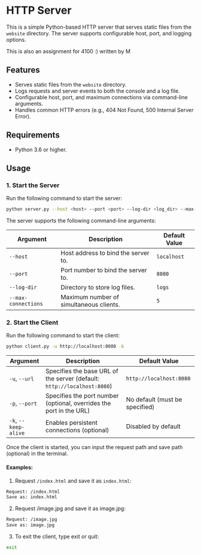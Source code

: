 # HTTP Server

This is a simple Python-based HTTP server that serves static files from the `website` directory. The server supports configurable host, port, and logging options.

This is also an assignment for 4100 :) written by M

## Features
- Serves static files from the `website` directory.
- Logs requests and server events to both the console and a log file.
- Configurable host, port, and maximum connections via command-line arguments.
- Handles common HTTP errors (e.g., 404 Not Found, 500 Internal Server Error).

## Requirements
- Python 3.6 or higher.

## Usage

### 1. Start the Server
Run the following command to start the server:

```bash
python server.py --host <host> --port <port> --log-dir <log_dir> --max-connections <max_connections>
```

The server supports the following command-line arguments:

| Argument            | Description                              | Default Value     |
|---------------------|------------------------------------------|-------------------|
| `--host`            | Host address to bind the server to.      | `localhost`       |
| `--port`            | Port number to bind the server to.       | `8080`            |
| `--log-dir`         | Directory to store log files.            | `logs`            |
| `--max-connections` | Maximum number of simultaneous clients.  | `5`               |



### 2. Start the Client
Run the following command to start the client:
```bash
python client.py -u http://localhost:8080 -k
```

| Argument           | Description                                              | Default Value               |
|--------------------|----------------------------------------------------------|-----------------------------|
| `-u`, `--url`       | Specifies the base URL of the server (default: `http://localhost:8080`) | `http://localhost:8080`     |
| `-p`, `--port`      | Specifies the port number (optional, overrides the port in the URL) | No default (must be specified) |
| `-k`, `--keep-alive`| Enables persistent connections (optional)                | Disabled by default         |


Once the client is started, you can input the request path and save path (optional) in the terminal.

#### Examples:

1. Request `/index.html` and save it as `index.html`:

```bash
Request: /index.html
Save as: index.html
```
2. Request /image.jpg and save it as image.jpg:

```bash
Request: /image.jpg
Save as: image.jpg
```
3. To exit the client, type exit or quit:

```bash
exit
```
